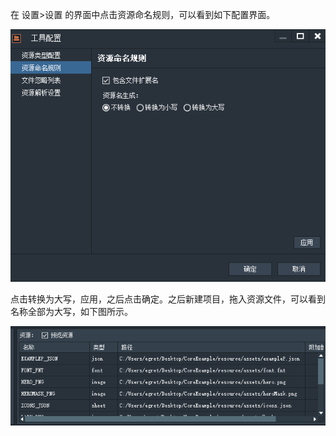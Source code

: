 
在 设置>设置 的界面中点击资源命名规则，可以看到如下配置界面。

![image](28.PNG)

点击转换为大写，应用，之后点击确定。之后新建项目，拖入资源文件，可以看到名称全部为大写，如下图所示。

![image](29.PNG)
